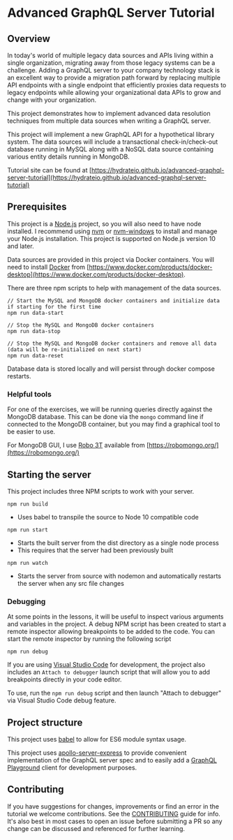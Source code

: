 # Advanced GraphQL Server Tutorial

## Overview

In today's world of multiple legacy data sources and APIs living within a single organization, migrating away from those legacy systems can be a challenge.
Adding a GraphQL server to your company technology stack is an excellent way to provide a migration path forward by replacing multiple API endpoints with
a single endpoint that efficiently proxies data requests to legacy endpoints while allowing your organizational data APIs to grow and change with your
organization.

This project demonstrates how to implement advanced data resolution techniques from multiple data sources when writing a GraphQL server.

This project will implement a new GraphQL API for a hypothetical library system. The data sources will include a transactional check-in/check-out database
running in MySQL along with a NoSQL data source containing various entity details running in MongoDB.

Tutorial site can be found at [https://hydrateio.github.io/advanced-graphql-server-tutorial](https://hydrateio.github.io/advanced-graphql-server-tutorial)

## Prerequisites

This project is a [Node.js](https://nodejs.org/en/) project, so you will also need to have node installed. I recommend using
[nvm](https://github.com/creationix/nvm) or [nvm-windows](https://github.com/coreybutler/nvm-windows) to install and manage your Node.js installation.
This project is supported on Node.js version 10 and later.

Data sources are provided in this project via Docker containers. You will need to install [Docker](https://www.docker.com)
from [https://www.docker.com/products/docker-desktop](https://www.docker.com/products/docker-desktop).

There are three npm scripts to help with management of the data sources.

```
// Start the MySQL and MongoDB docker containers and initialize data if starting for the first time
npm run data-start

// Stop the MySQL and MongoDB docker containers
npm run data-stop

// Stop the MySQL and MongoDB docker containers and remove all data (data will be re-initialized on next start)
npm run data-reset
```

Database data is stored locally and will persist through docker compose restarts.

### Helpful tools
For one of the exercises, we will be running queries directly against the MongoDB database. This can be done via the `mongo` command line if connected to the
MongoDB container, but you may find a graphical tool to be easier to use. 

For MongoDB GUI, I use [Robo 3T](https://robomongo.org/) available from [https://robomongo.org/](https://robomongo.org/)

## Starting the server

This project includes three NPM scripts to work with your server.
```
npm run build
```
- Uses babel to transpile the source to Node 10 compatible code


```
npm run start
```
- Starts the built server from the dist directory as a single node process
- This requires that the server had been previously built


```
npm run watch
```
- Starts the server from source with nodemon and automatically restarts the server when any src file changes


### Debugging
At some points in the lessons, it will be useful to inspect various arguments and variables in the project. A debug NPM script has been created to start a
remote inspector allowing breakpoints to be added to the code. You can start the remote inspector by running the following script

```
npm run debug
```

If you are using [Visual Studio Code](https://code.visualstudio.com/) for development, the project also includes an `Attach to debugger` launch script that 
will allow you to add breakpoints directly in your code editor.

To use, run the `npm run debug` script and then launch "Attach to debugger" via Visual Studio Code debug feature.

## Project structure

This project uses [babel](https://babeljs.io/) to allow for ES6 module syntax usage.

This project uses [apollo-server-express](https://www.npmjs.com/package/apollo-server-express) to provide convenient implementation of the GraphQL server spec
and to easily add a [GraphQL Playground](https://github.com/prisma/graphql-playground) client for development purposes.

## Contributing

If you have suggestions for changes, improvements or find an error in the tutorial we welcome contributions. See the
[CONTRIBUTING](.github/CONTRIBUTING.md) guide for info. It's also best in most cases
to open an issue before submitting a PR so any change can be discussed and referenced for further learning.
